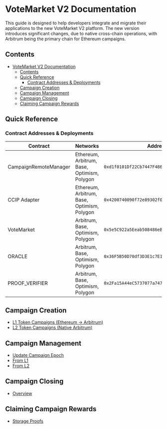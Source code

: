# VoteMarket V2 Documentation

This guide is designed to help developers integrate and migrate their applications to the new VoteMarket V2 platform. The new version introduces significant changes, due to native cross-chain operations, with Arbitrum being the primary chain for Ethereum campaigns.

## Contents

- [VoteMarket V2 Documentation](#votemarket-v2-documentation)
  - [Contents](#contents)
  - [Quick Reference](#quick-reference)
    - [Contract Addresses \& Deployments](#contract-addresses--deployments)
  - [Campaign Creation](#campaign-creation)
  - [Campaign Management](#campaign-management)
  - [Campaign Closing](#campaign-closing)
  - [Claiming Campaign Rewards](#claiming-campaign-rewards)

## Quick Reference

### Contract Addresses & Deployments

| Contract              | Networks                                    | Address                                    |
|----------------------|---------------------------------------------|--------------------------------------------| 
| CampaignRemoteManager| Ethereum, Arbitrum, Base, Optimism, Polygon | `0xd1f0101Df22Cb7447F486Da5784237AB7a55eB4e` |
| CCIP Adapter         | Ethereum, Arbitrum, Base, Optimism, Polygon | `0x4200740090f72e89302f001da5860000007d7ea7` |
| VoteMarket           | Arbitrum, Base, Optimism, Polygon          | `0x5e5C922a5Eeab508486eB906ebE7bDFFB05D81e5` |
| ORACLE               | Arbitrum, Base, Optimism, Polygon          | `0x36F5B50D70df3D3E1c7E1BAf06c32119408Ef7D8` |
| PROOF_VERIFIER       | Arbitrum, Base, Optimism, Polygon          | `0x2Fa15A44eC5737077a747ed93e4eBD5b4960a465` |

## Campaign Creation

- [L1 Token Campaigns (Ethereum → Arbitrum)](guides/campaign_creation.md#l1-token-campaigns-ethereum-arbitrum)
- [L2 Token Campaigns (Native Arbitrum)](guides/campaign_creation.md#l2-token-campaigns-native-arbitrum)

## Campaign Management

- [Update Campaign Epoch](guides/campaign_management.md#update-campaign-epoch)
- [From L1](guides/campaign_management.md#from-l1)
- [From L2](guides/campaign_management.md#from-l2)

## Campaign Closing

- [Overview](guides/campaign_management.md#campaign-closing)

## Claiming Campaign Rewards

- [Storage Proofs](guides/claiming_rewards.md#storage-proofs)
